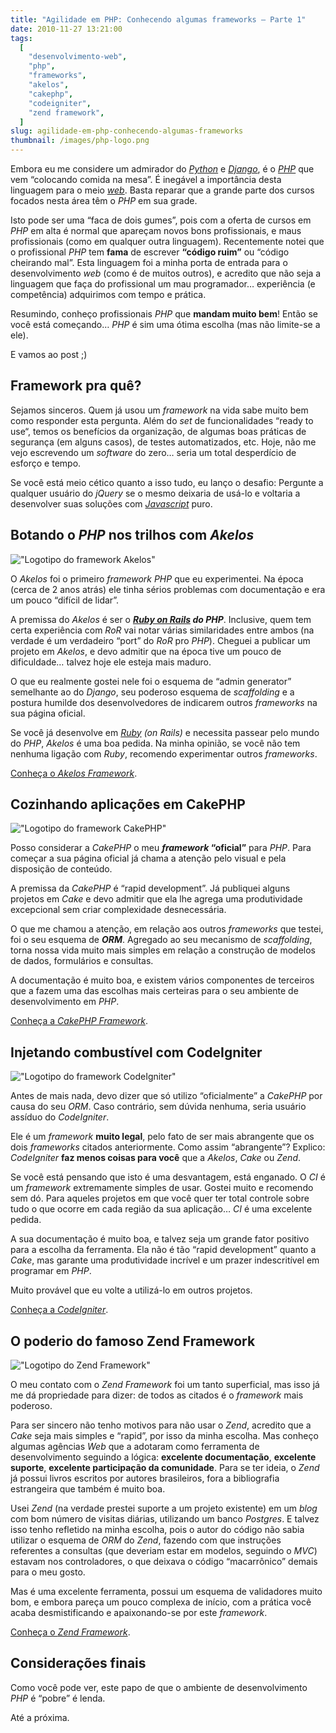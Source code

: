 ```yaml
---
title: "Agilidade em PHP: Conhecendo algumas frameworks – Parte 1"
date: 2010-11-27 13:21:00
tags:
  [
    "desenvolvimento-web",
    "php",
    "frameworks",
    "akelos",
    "cakephp",
    "codeigniter",
    "zend framework",
  ]
slug: agilidade-em-php-conhecendo-algumas-frameworks
thumbnail: /images/php-logo.png
---
```


Embora eu me considere um admirador do [_Python_][python] e [_Django_][django], é o
[_PHP_][php] que vem “colocando comida na mesa”. É inegável a importância
desta linguagem para o meio [_web_][web]. Basta reparar que a grande parte
dos cursos focados nesta área têm o _PHP_ em sua grade.

Isto pode ser uma “faca de dois gumes”, pois com a oferta de cursos em
_PHP_ em alta é normal que apareçam novos bons profissionais, e maus
profissionais (como em qualquer outra linguagem). Recentemente notei que
o profissional _PHP_ tem **fama** de escrever **“código ruim”** ou
“código cheirando mal”. Esta linguagem foi a minha porta de entrada para
o desenvolvimento _web_ (como é de muitos outros), e acredito que não
seja a linguagem que faça do profissional um mau programador…
experiência (e competência) adquirimos com tempo e prática.

Resumindo, conheço profissionais _PHP_ que **mandam muito bem**! Então
se você está começando… _PHP_ é sim uma ótima escolha (mas não limite-se
a ele).

E vamos ao post ;)

## Framework pra quê?

Sejamos sinceros. Quem já usou um _framework_ na vida sabe muito bem
como responder esta pergunta. Além do _set_ de funcionalidades “ready to
use“, temos os benefícios da organização, de algumas boas práticas de
segurança (em alguns casos), de testes automatizados, etc. Hoje, não me
vejo escrevendo um _software_ do zero… seria um total desperdício de
esforço e tempo.

Se você está meio cético quanto a isso tudo, eu lanço o desafio:
Pergunte a qualquer usuário do _jQuery_ se o mesmo deixaria de usá-lo e
voltaria a desenvolver suas soluções com [_Javascript_][javascript] puro.

## Botando o _PHP_ nos trilhos com _Akelos_

!["Logotipo do framework Akelos"](/images/akelos-logo.jpg "Logotipo do framework Akelos")

O _Akelos_ foi o primeiro _framework
PHP_ que eu experimentei. Na época (cerca de 2 anos atrás) ele tinha
sérios problemas com documentação e era um pouco “difícil de lidar”.

A premissa do _Akelos_ é ser o **_[Ruby on Rails][ror] do PHP_**.
Inclusive, quem tem certa experiência com _RoR_ vai notar várias
similaridades entre ambos (na verdade é um verdadeiro “port” do _RoR_
pro _PHP_). Cheguei a publicar um projeto em _Akelos_, e devo admitir
que na época tive um pouco de dificuldade… talvez hoje ele esteja mais
maduro.

O que eu realmente gostei nele foi o esquema de “admin generator”
semelhante ao do _Django_, seu poderoso esquema de _scaffolding_ e a
postura humilde dos desenvolvedores de indicarem outros _frameworks_ na
sua página oficial.

Se você já desenvolve em _[Ruby][ruby] (on Rails)_ e necessita passear pelo
mundo do _PHP_, _Akelos_ é uma boa pedida. Na minha opinião, se você não
tem nenhuma ligação com _Ruby_, recomendo experimentar outros
_frameworks_.

[Conheça o _Akelos Framework_][akelos].

## Cozinhando aplicações em CakePHP

!["Logotipo do framework CakePHP"](/images/cake-logo.png "Logotipo do framework CakePHP")

Posso considerar a _CakePHP_ o meu **_framework_ “oficial”** para _PHP_.
Para começar a sua página oficial já chama a atenção pelo visual e pela disposição de conteúdo.

A premissa da _CakePHP_ é “rapid development”. Já publiquei alguns
projetos em _Cake_ e devo admitir que ela lhe agrega uma produtividade
excepcional sem criar complexidade desnecessária.

O que me chamou a atenção, em relação aos outros _frameworks_
que testei, foi o seu esquema de **_ORM_**. Agregado ao seu mecanismo de
_scaffolding_, torna nossa vida muito mais simples em relação a
construção de modelos de dados, formulários e consultas.

A documentação é muito boa, e existem vários componentes de terceiros
que a fazem uma das escolhas mais certeiras para o seu ambiente de
desenvolvimento em _PHP_.

[Conheça a _CakePHP Framework_][cakephp].

## Injetando combustível com CodeIgniter

!["Logotipo do framework CodeIgniter"](/images/codeigniter-logo.png "Logotipo do framework CodeIgniter")

Antes de mais nada, devo dizer que só utilizo “oficialmente” a _CakePHP_ por
causa do seu _ORM_. Caso contrário, sem dúvida nenhuma, seria usuário assíduo do
_CodeIgniter_.

Ele é um _framework_ **muito legal**, pelo fato de ser mais abrangente
que os dois _frameworks_ citados anteriormente. Como assim “abrangente”? Explico:
_CodeIgniter_ **faz menos coisas para você** que a _Akelos_, _Cake_ ou
_Zend_.

Se você está pensando que isto é uma desvantagem, está enganado. O _CI_
é um _framework_ extremamente simples de usar. Gostei muito e recomendo
sem dó. Para aqueles projetos em que você quer ter total controle sobre
tudo o que ocorre em cada região da sua aplicação… _CI_ é uma excelente
pedida.

A sua documentação é muito boa, e talvez seja um grande fator positivo
para a escolha da ferramenta. Ela não é tão “rapid development” quanto a
_Cake_, mas garante uma produtividade incrível e um prazer indescritível
em programar em _PHP_.

Muito provável que eu volte a utilizá-lo em outros projetos.

[Conheça a _CodeIgniter_][codeigniter].

## O poderio do famoso Zend Framework

!["Logotipo do Zend Framework"](/images/zend-framework-logo.png "Logotipo do Zend Framework")

O meu contato com o _Zend Framework_ foi um tanto superficial, mas isso já me
dá propriedade para dizer: de todos as citados é o _framework_ mais poderoso.

Para ser sincero não tenho motivos para não usar o _Zend_, acredito que
a _Cake_ seja mais simples e “rapid”, por isso da minha escolha. Mas
conheço algumas agências _Web_ que a adotaram como ferramenta de
desenvolvimento seguindo a lógica: **excelente documentação**,
**excelente suporte**, **excelente participação da comunidade**. Para se
ter ideia, o _Zend_ já possui livros escritos por autores brasileiros,
fora a bibliografia estrangeira que também é muito boa.

Usei _Zend_ (na verdade prestei suporte a um projeto existente) em um
_blog_ com bom número de visitas diárias, utilizando um banco
_Postgres_. E talvez isso tenho refletido na minha escolha, pois o autor
do código não sabia utilizar o esquema de _ORM_ do _Zend_, fazendo com
que instruções referentes a consultas (que deveriam estar em modelos,
seguindo o _MVC_) estavam nos controladores, o que deixava o código
“macarrônico” demais para o meu gosto.

Mas é uma excelente ferramenta, possui um esquema de validadores muito
bom, e embora pareça um pouco complexa de início, com a prática você
acaba desmistificando e apaixonando-se por este _framework_.

[Conheça o _Zend Framework_][zend].

## Considerações finais

Como você pode ver, este papo de que o ambiente de desenvolvimento _PHP_
é “pobre” é lenda.

Até a próxima.

[python]: /tag/python.html "Leia mais sobre Python"
[django]: /tag/django.html "Leia mais sobre Django"
[php]: /tag/php.html "Leia mais sobre PHP"
[web]: /tag/desenvolvimento-web.html "Leia mais sobre Web"
[javascript]: /tag/javascript.html "Leia mais sobre Javascript"
[ror]: http://rubyonrails.org/ "Conheça a framework Ruby on Rails"
[ruby]: http://www.ruby-lang.org/pt/ "Conheça a linguagem Ruby"
[akelos]: http://www.akelos.org/ "Página oficial do projeto Akelos"
[cakephp]: http://cakephp.org/ "Página oficial do projeto CakePHP"
[codeigniter]: http://codeigniter.com/ "Página oficial do projeto CodeIgniter"
[zend]: http://framework.zend.com/ "Página oficial do projeto Zend Framework"
